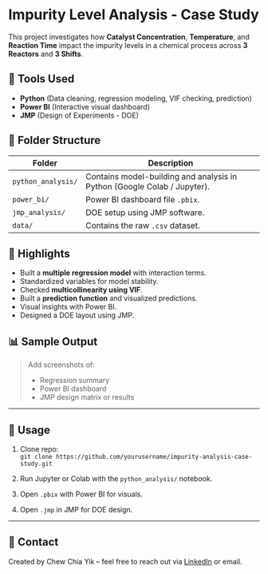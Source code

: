 # Impurity Level Analysis - Case Study

This project investigates how **Catalyst Concentration**, **Temperature**, and **Reaction Time** impact the impurity levels in a chemical process across **3 Reactors** and **3 Shifts**.

## 🧪 Tools Used

- **Python** (Data cleaning, regression modeling, VIF checking, prediction)
- **Power BI** (Interactive visual dashboard)
- **JMP** (Design of Experiments - DOE)

## 📂 Folder Structure

| Folder | Description |
|--------|-------------|
| `python_analysis/` | Contains model-building and analysis in Python (Google Colab / Jupyter). |
| `power_bi/` | Power BI dashboard file `.pbix`. |
| `jmp_analysis/` | DOE setup using JMP software. |
| `data/` | Contains the raw `.csv` dataset. |

## 🧠 Highlights

- Built a **multiple regression model** with interaction terms.
- Standardized variables for model stability.
- Checked **multicollinearity using VIF**.
- Built a **prediction function** and visualized predictions.
- Visual insights with Power BI.
- Designed a DOE layout using JMP.

## 📊 Sample Output

> Add screenshots of:
> - Regression summary
> - Power BI dashboard
> - JMP design matrix or results

---

## 🔗 Usage

1. Clone repo:  
   `git clone https://github.com/yourusername/impurity-analysis-case-study.git`

2. Run Jupyter or Colab with the `python_analysis/` notebook.

3. Open `.pbix` with Power BI for visuals.

4. Open `.jmp` in JMP for DOE design.

---

## 📧 Contact

Created by Chew Chia Yik – feel free to reach out via [LinkedIn](your-link) or email.

